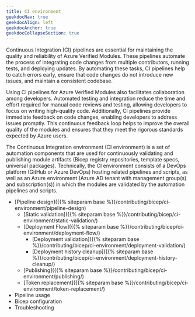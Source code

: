 ```yaml
---
title: CI environment
geekdocNav: true
geekdocAlign: left
geekdocAnchor: true
geekdocCollapseSection: true
---
```


Continuous Integration (CI) pipelines are essential for maintaining the quality and reliability of Azure Verified Modules. These pipelines automate the process of integrating code changes from multiple contributors, running tests, and deploying updates. By automating these tasks, CI pipelines help to catch errors early, ensure that code changes do not introduce new issues, and maintain a consistent codebase.

Using CI pipelines for Azure Verified Modules also facilitates collaboration among developers. Automated testing and integration reduce the time and effort required for manual code reviews and testing, allowing developers to focus on writing high-quality code. Additionally, CI pipelines provide immediate feedback on code changes, enabling developers to address issues promptly. This continuous feedback loop helps to improve the overall quality of the modules and ensures that they meet the rigorous standards expected by Azure users.

The Continuous Integration environment (CI environment) is a set of automation components that are used for continuously validating and publishing module artifacts (Bicep registry repositories, template specs, universal packages). Technically, the CI environment consists of a DevOps platform (GitHub or Azure DevOps) hosting related pipelines and scripts, as well as an Azure environment (Azure AD tenant with management group(s) and subscription(s)) in which the modules are validated by the automation pipelines and scripts.

- [Pipeline design]({{% siteparam base %}}/contributing/bicep/ci-environment/pipeline-design)
  - [Static validation]({{% siteparam base %}}/contributing/bicep/ci-environment/static-validation/)
  - [Deployment Flow]({{% siteparam base %}}/contributing/bicep/ci-environment/deployment-flow/)
    - [Deployment validation]({{% siteparam base %}}/contributing/bicep/ci-environment/deployment-validation/)
    - [Deployment history cleanup]({{% siteparam base %}}/contributing/bicep/ci-environment/deployment-history-cleanup/)
  - [Publishing]({{% siteparam base %}}/contributing/bicep/ci-environment/publishing/)
  - [Token replacement]({{% siteparam base %}}/contributing/bicep/ci-environment/token-replacement/)
- Pipeline usage
- Bicep configuration
- Troubleshooting
